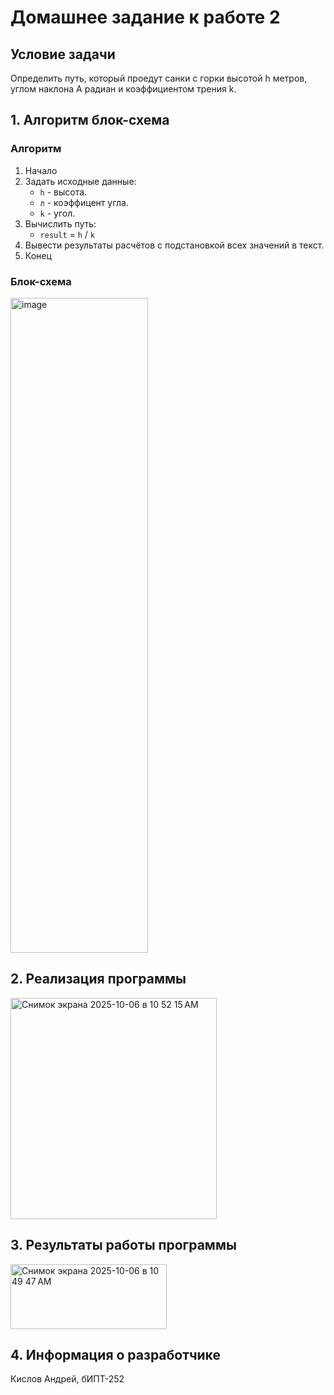# Домашнее задание к работе 2 #
## Условие задачи ##
Определить путь, который проедут санки с горки высотой h метров, углом наклона А радиан и коэффициентом трения k.
## 1. Алгоритм блок-схема ##
### Алгоритм ###
1. Начало
2. Задать исходные данные:
   * ``` h ``` - высота.
   * ``` л ``` - коэффицент угла.
   * ``` k ``` - угол.
3. Вычислить путь:
   * ``` result ``` = ``` h ``` / ``` k ```
4. Вывести результаты расчётов с подстановкой всех значений в текст.
5. Конец
### Блок-схема ###
<img width="220" height="1048" alt="image" src="https://github.com/user-attachments/assets/0e25f4cc-7afb-405b-b8f4-109af9ddb836" />


## 2. Реализация программы ##
<img width="330" height="354" alt="Снимок экрана 2025-10-06 в 10 52 15 AM" src="https://github.com/user-attachments/assets/5e04b092-e9eb-4e1c-b108-32d58d551e4f" />


## 3. Результаты работы программы ##
<img width="250" height="104" alt="Снимок экрана 2025-10-06 в 10 49 47 AM" src="https://github.com/user-attachments/assets/7e0a8465-ab8f-4c22-8d56-2c20b0ea532f" />

## 4. Информация о разработчике ##
Кислов Андрей, бИПТ-252
